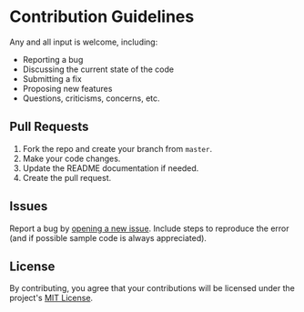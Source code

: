 # Contribution Guidelines
Any and all input is welcome, including:

- Reporting a bug
- Discussing the current state of the code
- Submitting a fix
- Proposing new features
- Questions, criticisms, concerns, etc.

## Pull Requests
1. Fork the repo and create your branch from `master`.
2. Make your code changes.
3. Update the README documentation if needed.
4. Create the pull request.

## Issues
Report a bug by [opening a new issue](https://github.com/akaffenberger/firebase-ios-sdk-xcframeworks/issues). Include steps to reproduce the error (and if possible sample code is always appreciated).

## License
By contributing, you agree that your contributions will be licensed under the project's [MIT License](http://choosealicense.com/licenses/mit/).
